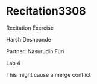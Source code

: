 # Recitation3308
Recitation Exercise

Harsh Deshpande

Partner:
	Nasurudin Furi

Lab 4

This might cause a merge conflict
